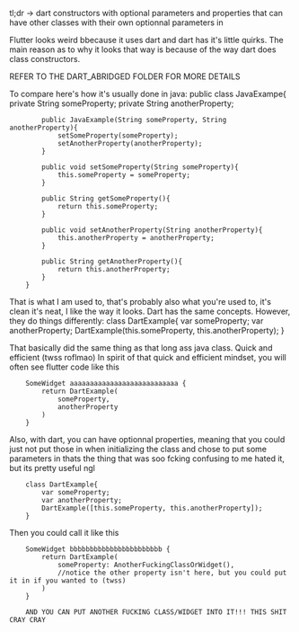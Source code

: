 tl;dr -> dart constructors with optional parameters and properties that can have other classes with their own optionnal parameters in


Flutter looks weird bbecause it uses dart and dart has it's little quirks.
The main reason as to why it looks that way is because of the way dart does class constructors.

REFER TO THE DART_ABRIDGED FOLDER FOR MORE DETAILS

To compare here's how it's usually done in java:
        public class JavaExampe{
            private String someProperty;
            private String anotherProperty;

            public JavaExample(String someProperty, String anotherProperty){
                setSomeProperty(someProperty);
                setAnotherProperty(anotherProperty);
            }

            public void setSomeProperty(String someProperty){
                this.someProperty = someProperty;
            }

            public String getSomeProperty(){
                return this.someProperty;
            }

            public void setAnotherProperty(String anotherProperty){
                this.anotherProperty = anotherProperty;
            }

            public String getAnotherProperty(){
                return this.anotherProperty;
            }
        }

That is what I am used to, that's probably also what you're used to, it's clean it's neat, I like the way it looks.
Dart has the same concepts. However, they do things differently:
        class DartExample{
            var someProperty;
            var anotherProperty;
            DartExample(this.someProperty, this.anotherProperty);
        }

That basically did the same thing as that long ass java class. Quick and efficient (twss roflmao)
In spirit of that quick and efficient mindset, you will often see flutter code like this

        SomeWidget aaaaaaaaaaaaaaaaaaaaaaaaaaa {
            return DartExample(
                someProperty,
                anotherProperty
            )
        }

Also, with dart, you can have optionnal properties,
    meaning that you could just not put those in when initializing the class
    and chose to put some parameters in
    thats the thing that was soo fcking confusing to me
    hated it, but its pretty useful ngl

        class DartExample{
            var someProperty;
            var anotherProperty;
            DartExample([this.someProperty, this.anotherProperty]);
        }

Then you could call it like this

        SomeWidget bbbbbbbbbbbbbbbbbbbbbbb {
            return DartExample(
                someProperty: AnotherFuckingClassOrWidget(),
                //notice the other property isn't here, but you could put it in if you wanted to (twss)
            )
        }

        AND YOU CAN PUT ANOTHER FUCKING CLASS/WIDGET INTO IT!!! THIS SHIT CRAY CRAY